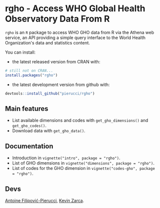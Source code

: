 # rgho - Access WHO Global Health Observatory Data From R

`rgho` is an `R` package to access WHO GHO data from R via the Athena web service, an API providing a simple query interface to the World Health Organization's data and statistics content.

You can install:

  * the latest released version from CRAN with:

```r
# still not on CRAN...
install.packages("rgho")
```

  * the latest development version from github with:

```r
devtools::install_github("pierucci/rgho")
```

## Main features

  * List available dimensions and codes with `get_gho_dimensions()` and `get_gho_codes()`.
  * Download data with `get_gho_data()`.
  
## Documentation

  * Introduction in `vignette("intro", package = "rgho")`.
  * List of GHO dimensions in `vignette("dimensions", package = "rgho")`.
  * List of codes for the GHO dimension in `vignette("codes-gho", package = "rgho")`.

## Devs

[Antoine Filipović-Pierucci](https://pierucci.github.io/), [Kevin Zarca](http://www.urc-eco.fr/Kevin-ZARCA,402).
